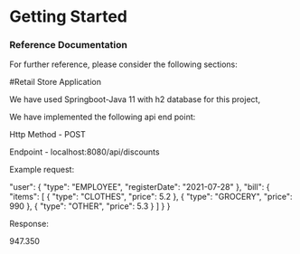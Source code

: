# Getting Started

### Reference Documentation
For further reference, please consider the following sections:

#Retail Store Application

We have used Springboot-Java 11 with  h2 database for this project,

We have implemented the following api end point:

Http Method - POST

Endpoint - localhost:8080/api/discounts


Example request:

"user": {
        "type": "EMPLOYEE",
        "registerDate": "2021-07-28"
    },
    "bill": {
        "items": [
            {
                "type": "CLOTHES",
                "price": 5.2
            },
            {
                "type": "GROCERY",
                "price": 990
            },
            {
                "type": "OTHER",
                "price": 5.3
            }
        ]
    }
}


Response:

947.350

